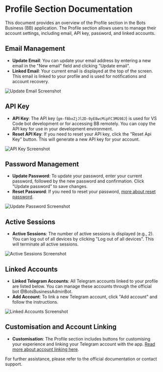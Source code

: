 # Profile Section Documentation

This document provides an overview of the Profile section in the Bots Business (BB) application. The Profile section allows users to manage their account settings, including email, API key, password, and linked accounts.

## Email Management

- **Update Email**: You can update your email address by entering a new email in the "New email" field and clicking "Update email".
- **Linked Email**: Your current email is displayed at the top of the screen. This email is linked to your profile and is used for notifications and account recovery.

![Update Email Screenshot](https://i.ibb.co/BHZk8C6V/Screenshot-2025-02-02-14-03-35-452-bb-app-com-bots-business-edit.jpg)

## API Key

- **API Key**: The API key (`gm-f8bxZjJl2D-0yE8wcMipFC3MG98J`) is used for VS Code bot development or for accessing BB remotely. You can copy the API key for use in your development environment.
- **Reset API Key**: If you need to reset your API key, click the "Reset Api Key" button. This will generate a new API key for your account.

![API Key Screenshot](api_key_screenshot.png)

## Password Management

- **Update Password**: To update your password, enter your current password, followed by the new password and confirmation. Click "Update password" to save changes.
- **Reset Password**: If you need to reset your password, [more about reset password](url).

![Update Password Screenshot](update_password_screenshot.png)

## Active Sessions

- **Active Sessions**: The number of active sessions is displayed (e.g., 2). You can log out of all devices by clicking "Log out of all devices". This will terminate all active sessions.

![Active Sessions Screenshot](active_sessions_screenshot.png)

## Linked Accounts

- **Linked Telegram Accounts**: All Telegram accounts linked to your profile are listed below. You can manage these accounts through the official bot @BotsBusinessAdminBot.
- **Add Account**: To link a new Telegram account, click "Add account" and follow the instructions.

![Linked Accounts Screenshot](linked_accounts_screenshot.png)

## Customisation and Account Linking

- **Customisation**: The Profile section includes buttons for customising your experience and linking your Telegram account with the app. [Read more about account linking here](#).

For further assistance, please refer to the official documentation or contact support.
